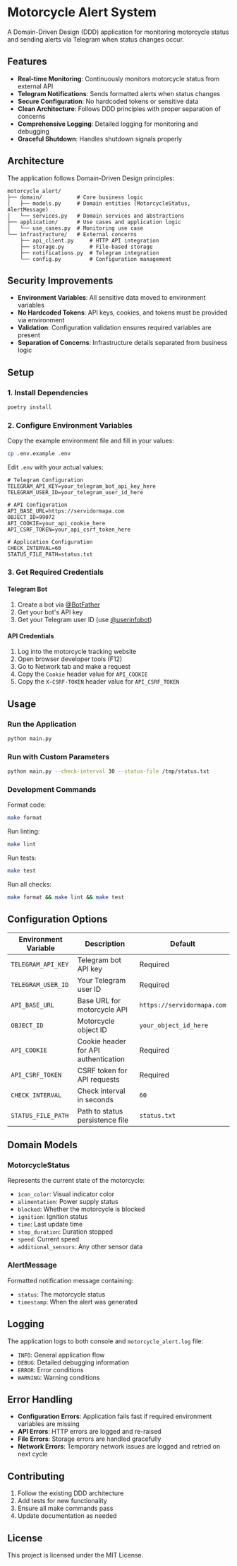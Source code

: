# Motorcycle Alert System

A Domain-Driven Design (DDD) application for monitoring motorcycle status and sending alerts via Telegram when status changes occur.

## Features

- **Real-time Monitoring**: Continuously monitors motorcycle status from external API
- **Telegram Notifications**: Sends formatted alerts when status changes
- **Secure Configuration**: No hardcoded tokens or sensitive data
- **Clean Architecture**: Follows DDD principles with proper separation of concerns
- **Comprehensive Logging**: Detailed logging for monitoring and debugging
- **Graceful Shutdown**: Handles shutdown signals properly

## Architecture

The application follows Domain-Driven Design principles:

```
motorcycle_alert/
├── domain/           # Core business logic
│   ├── models.py     # Domain entities (MotorcycleStatus, AlertMessage)
│   └── services.py   # Domain services and abstractions
├── application/      # Use cases and application logic
│   └── use_cases.py  # Monitoring use case
└── infrastructure/   # External concerns
    ├── api_client.py     # HTTP API integration
    ├── storage.py        # File-based storage
    ├── notifications.py  # Telegram integration
    └── config.py         # Configuration management
```

## Security Improvements

- **Environment Variables**: All sensitive data moved to environment variables
- **No Hardcoded Tokens**: API keys, cookies, and tokens must be provided via environment
- **Validation**: Configuration validation ensures required variables are present
- **Separation of Concerns**: Infrastructure details separated from business logic

## Setup

### 1. Install Dependencies

```bash
poetry install
```

### 2. Configure Environment Variables

Copy the example environment file and fill in your values:

```bash
cp .env.example .env
```

Edit `.env` with your actual values:

```env
# Telegram Configuration
TELEGRAM_API_KEY=your_telegram_bot_api_key_here
TELEGRAM_USER_ID=your_telegram_user_id_here

# API Configuration
API_BASE_URL=https://servidormapa.com
OBJECT_ID=99072
API_COOKIE=your_api_cookie_here
API_CSRF_TOKEN=your_api_csrf_token_here

# Application Configuration
CHECK_INTERVAL=60
STATUS_FILE_PATH=status.txt
```

### 3. Get Required Credentials

#### Telegram Bot
1. Create a bot via [@BotFather](https://t.me/BotFather)
2. Get your bot's API key
3. Get your Telegram user ID (use [@userinfobot](https://t.me/userinfobot))

#### API Credentials
1. Log into the motorcycle tracking website
2. Open browser developer tools (F12)
3. Go to Network tab and make a request
4. Copy the `Cookie` header value for `API_COOKIE`
5. Copy the `X-CSRF-TOKEN` header value for `API_CSRF_TOKEN`

## Usage

### Run the Application

```bash
python main.py
```

### Run with Custom Parameters

```bash
python main.py --check-interval 30 --status-file /tmp/status.txt
```

### Development Commands

Format code:
```bash
make format
```

Run linting:
```bash
make lint
```

Run tests:
```bash
make test
```

Run all checks:
```bash
make format && make lint && make test
```

## Configuration Options

| Environment Variable | Description | Default |
|---------------------|-------------|---------|
| `TELEGRAM_API_KEY` | Telegram bot API key | Required |
| `TELEGRAM_USER_ID` | Your Telegram user ID | Required |
| `API_BASE_URL` | Base URL for motorcycle API | `https://servidormapa.com` |
| `OBJECT_ID` | Motorcycle object ID | `your_object_id_here` |
| `API_COOKIE` | Cookie header for API authentication | Required |
| `API_CSRF_TOKEN` | CSRF token for API requests | Required |
| `CHECK_INTERVAL` | Check interval in seconds | `60` |
| `STATUS_FILE_PATH` | Path to status persistence file | `status.txt` |

## Domain Models

### MotorcycleStatus
Represents the current state of the motorcycle:
- `icon_color`: Visual indicator color
- `alimentation`: Power supply status
- `blocked`: Whether the motorcycle is blocked
- `ignition`: Ignition status
- `time`: Last update time
- `stop_duration`: Duration stopped
- `speed`: Current speed
- `additional_sensors`: Any other sensor data

### AlertMessage
Formatted notification message containing:
- `status`: The motorcycle status
- `timestamp`: When the alert was generated

## Logging

The application logs to both console and `motorcycle_alert.log` file:
- `INFO`: General application flow
- `DEBUG`: Detailed debugging information
- `ERROR`: Error conditions
- `WARNING`: Warning conditions

## Error Handling

- **Configuration Errors**: Application fails fast if required environment variables are missing
- **API Errors**: HTTP errors are logged and re-raised
- **File Errors**: Storage errors are handled gracefully
- **Network Errors**: Temporary network issues are logged and retried on next cycle

## Contributing

1. Follow the existing DDD architecture
2. Add tests for new functionality
3. Ensure all make commands pass
4. Update documentation as needed

## License

This project is licensed under the MIT License.
